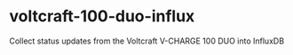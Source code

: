 # voltcraft-100-duo-influx
Collect status updates from the Voltcraft V-CHARGE 100 DUO into InfluxDB
